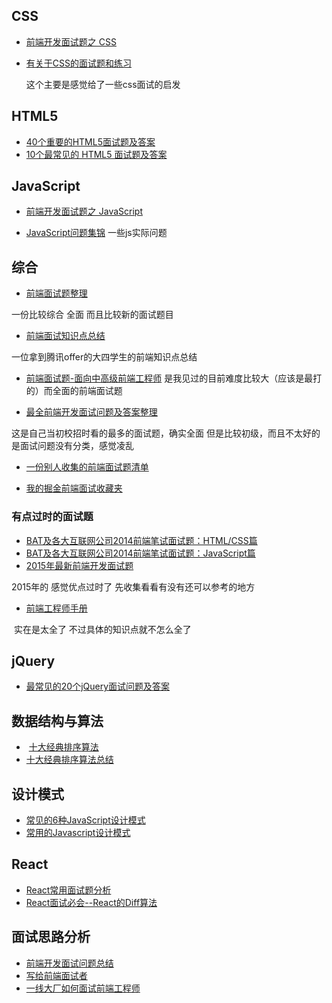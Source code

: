 ## CSS
 - [前端开发面试题之 CSS](http://www.jianshu.com/p/10a7959033f8)
 - [有关于CSS的面试题和练习](https://www.w3cplus.com/css/interview-question-css.html)
 
   这个主要是感觉给了一些css面试的启发
   
   
## HTML5
 - [40个重要的HTML5面试题及答案](http://blog.jobbole.com/78346/)
 - [10个最常见的 HTML5 面试题及答案](https://segmentfault.com/a/1190000002386449)
 
 
## JavaScript
- [前端开发面试题之 JavaScript](http://www.jianshu.com/p/05d84b60a1dc)

- [JavaScript问题集锦](https://github.com/creeperyang/blog/issues/2)
 一些js实际问题



## 综合
- [前端面试题整理](http://blog.poetries.top/2017/03/12/front-end-interview-summary/?utm_source=tuicool&utm_medium=referral)

一份比较综合  全面 而且比较新的面试题目

- [前端面试知识点总结](https://zhuanlan.zhihu.com/p/22606894)

一位拿到腾讯offer的大四学生的前端知识点总结

- [前端面试题-面向中高级前端工程师](https://hawx1993.github.io/Front-end-Interview-Questions/#/)
是我见过的目前难度比较大（应该是最打的）而全面的前端面试题

- [最全前端开发面试问题及答案整理](https://www.tuicool.com/articles/eIfE3uq)

 这是自己当初校招时看的最多的面试题，确实全面  但是比较初级，而且不太好的是面试问题没有分类，感觉凌乱
 
- [一份别人收集的前端面试题清单](https://mdluo.com/blog/about-front-end-interview/)

- [我的掘金前端面试收藏夹](https://juejin.im/collection/58c574461e35c9462d3e7651)




### 有点过时的面试题
 - [BAT及各大互联网公司2014前端笔试面试题：HTML/CSS篇](http://blog.jobbole.com/78740/)
 - [BAT及各大互联网公司2014前端笔试面试题：JavaScript篇](http://blog.jobbole.com/78738/)
 - [2015年最新前端开发面试题](http://udn.yyuap.com/thread-17719-1-1.html)
  
  2015年的   感觉优点过时了  先收集看看有没有还可以参考的地方
  
 - [前端工程师手册](https://leohxj.gitbooks.io/front-end-database/frontend-workflow/direction-organization.html)
 
  实在是太全了 不过具体的知识点就不怎么全了



## jQuery

- [最常见的20个jQuery面试问题及答案](http://web.jobbole.com/82218/)


## 数据结构与算法
 -  [十大经典排序算法](http://web.jobbole.com/87968/)
 - [十大经典排序算法总结](https://www.cnblogs.com/jztan/p/5878630.html)

## 设计模式
 - [常见的6种JavaScript设计模式](http://www.jianshu.com/p/d8c1c426d028)
 - [常用的Javascript设计模式](http://blog.jobbole.com/29454/)
 
 
## React
- [React常用面试题分析](http://www.jianshu.com/p/f3c162bb7dea)
- [React面试必会--React的Diff算法](http://blog.csdn.net/future_challenger/article/details/52791393)

## 面试思路分析
- [前端开发面试问题总结](http://www.feeldesignstudio.com/2015/05/front-end-interview-questions/)
- [写给前端面试者 ](https://github.com/amfe/article/issues/5)
- [一线大厂如何面试前端工程师](https://cn.100offer.com/blog/posts/223)
